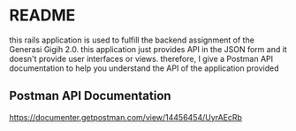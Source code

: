 # README
this rails application is used to fulfill the backend assignment of the Generasi Gigih 2.0. this application just provides API in the JSON form and it doesn't provide user interfaces or views. therefore, I give a Postman API documentation to help you understand the API of the application provided

## Postman API Documentation
https://documenter.getpostman.com/view/14456454/UyrAEcRb

## 